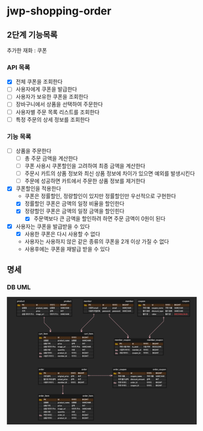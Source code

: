 # jwp-shopping-order

## 2단계 기능목록

추가한 재화 : 쿠폰


### API 목록

- [x] 전체 쿠폰을 조회한다
- [ ] 사용자에게 쿠폰을 발급한다
- [ ] 사용자가 보유한 쿠폰을 조회한다
- [ ] 장바구니에서 상품을 선택하여 주문한다
- [ ] 사용자별 주문 목록 리스트를 조회한다
- [ ] 특정 주문의 상세 정보를 조회한다

### 기능 목록

- [ ] 상품을 주문한다
  - [ ] 총 주문 금액을 계산한다
  - [ ] 쿠폰 사용시 쿠폰할인을 고려하여 최종 금액을 계산한다
  - [ ] 주문시 카트의 상품 정보와 최신 상품 정보에 차이가 있으면 예외를 발생시킨다
  - [ ] 주문에 성공하면 카트에서 주문한 상품 정보를 제거한다

- [x] 쿠폰할인을 적용한다
  - 쿠폰은 정률할인, 정량할인이 있지만 정률할인만 우선적으로 구현한다 
  - [x] 정률할인 쿠폰은 금액의 일정 비율을 할인한다
  - [x] 정량할인 쿠폰은 금액의 일정 금액을 할인힌다
    - [x] 주문액보다 큰 금액을 할인하려 하면 주문 금액이 0원이 된다

- [x] 사용자는 쿠폰을 발급받을 수 있다
  - [x] 사용한 쿠폰은 다시 사용할 수 없다
  - 사용자는 사용하지 않은 같은 종류의 쿠폰을 2개 이상 가질 수 없다
  - 사용후에는 쿠폰을 재발급 받을 수 있다


## 명세

### DB UML

![database table uml](./images/shopping-order-uml.png)
